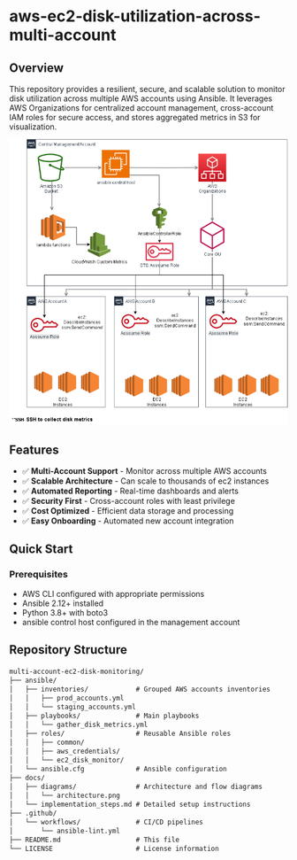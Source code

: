 # aws-ec2-disk-utilization-across-multi-account




## Overview

This repository provides a resilient, secure, and scalable solution to monitor disk utilization across multiple AWS accounts using Ansible. It leverages AWS Organizations for centralized account management, cross-account IAM roles for secure access, and stores aggregated metrics in S3 for visualization.

![./docs/diagrams/cross-account-ec2-monitoring.drawio.png](./docs/diagrams/cross-account-ec2-monitoring.drawio.png)

## Features

- ✅ **Multi-Account Support** - Monitor across multiple AWS accounts
- ✅ **Scalable Architecture** - Can scale to thousands of ec2 instances
- ✅ **Automated Reporting** - Real-time dashboards and alerts
- ✅ **Security First** - Cross-account roles with least privilege
- ✅ **Cost Optimized** - Efficient data storage and processing
- ✅ **Easy Onboarding** - Automated new account integration

## Quick Start

### Prerequisites
- AWS CLI configured with appropriate permissions
- Ansible 2.12+ installed
- Python 3.8+ with boto3
- ansible control host configured in the management account

## Repository Structure

```plaintext
multi-account-ec2-disk-monitoring/
├── ansible/
│   ├── inventories/            # Grouped AWS accounts inventories
│   │   ├── prod_accounts.yml
│   │   └── staging_accounts.yml
│   ├── playbooks/              # Main playbooks
│   │   └── gather_disk_metrics.yml
│   ├── roles/                  # Reusable Ansible roles
│   │   ├── common/
│   │   ├── aws_credentials/
│   │   └── ec2_disk_monitor/
│   └── ansible.cfg             # Ansible configuration
├── docs/
│   ├── diagrams/               # Architecture and flow diagrams
│   │   └── architecture.png
│   └── implementation_steps.md # Detailed setup instructions
├── .github/
│   └── workflows/              # CI/CD pipelines
│       └── ansible-lint.yml
├── README.md                   # This file
└── LICENSE                     # License information
```
